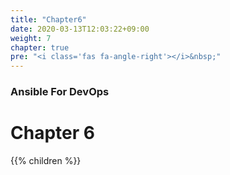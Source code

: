 ```yaml
---
title: "Chapter6"
date: 2020-03-13T12:03:22+09:00
weight: 7
chapter: true
pre: "<i class='fas fa-angle-right'></i>&nbsp;"
---
```


### Ansible For DevOps

# Chapter 6

{{% children %}}
